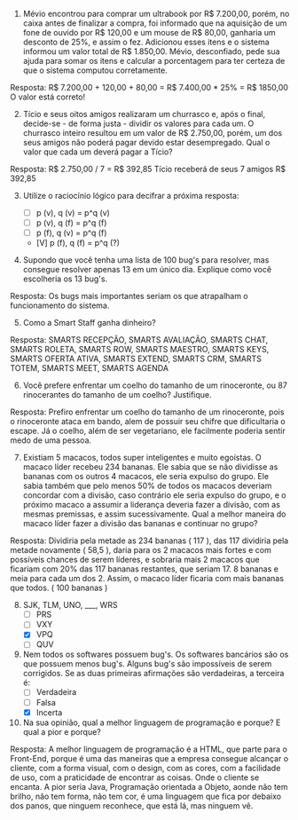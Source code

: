 1. Mévio encontrou para comprar um ultrabook por R$ 7.200,00, porém, no caixa antes de finalizar a compra, foi informado que na aquisição de um fone de ouvido por R$ 120,00 e um mouse de R$ 80,00, ganharia um desconto de 25%, e assim o fez. Adicionou esses itens e o sistema informou um valor total de R$ 1.850,00. Mévio, desconfiado, pede sua ajuda para somar os itens e calcular a porcentagem para ter certeza de que o sistema computou corretamente.

Resposta: R$ 7.200,00 + 120,00 + 80,00 = R$ 7.400,00 * 25% = R$ 1850,00
         O valor está correto!

2. Tício e seus oitos amigos realizaram um churrasco e, após o final, decide-se - de forma justa - dividir os valores para cada um. O churrasco inteiro resultou em um valor de R$ 2.750,00, porém, um dos seus amigos não poderá pagar devido estar desempregado. Qual o valor que cada um deverá pagar a Tício?

Resposta: R$ 2.750,00 / 7 = R$ 392,85
          Tício receberá de seus 7 amigos R$ 392,85

3. Utilize o raciocínio lógico para decifrar a próxima resposta:
   * [ ] p (v), q (v) = p^q (v)
   * [ ] p (v), q (f) = p^q (f)
   * [ ] p (f), q (v) = p^q (f)
   * [V] p (f), q (f) = p^q (?)

4. Supondo que você tenha uma lista de 100 bug's para resolver, mas consegue resolver apenas 13 em um único dia. Explique como você escolheria os 13 bug's.

Resposta: Os bugs mais importantes seriam os que atrapalham o funcionamento do sistema.

5. Como a Smart Staff ganha dinheiro?

Resposta: SMARTS RECEPÇÃO, SMARTS AVALIAÇÃO, SMARTS CHAT, SMARTS ROLETA, SMARTS ROW, SMARTS MAESTRO, SMARTS KEYS, SMARTS OFERTA ATIVA, SMARTS EXTEND, SMARTS CRM, 
SMARTS TOTEM, SMARTS MEET, SMARTS AGENDA

6. Você prefere enfrentar um coelho do tamanho de um rinoceronte, ou 87 rinocerantes do tamanho de um coelho? Justifique.

Resposta: Prefiro enfrentar um coelho do tamanho de um rinoceronte, pois o rinoceronte ataca em bando, alem de possuir seu chifre que dificultaria o escape. Já o coelho, além de 
ser vegetariano, ele facilmente poderia sentir medo de uma pessoa.

7. Existiam 5 macacos, todos super inteligentes e muito egoístas. O macaco líder recebeu 234 bananas. Ele sabia que se não dividisse as bananas com os outros 4 macacos, ele seria expulso do grupo. Ele sabia também que pelo menos 50% de todos os macacos deveriam concordar com a divisão, caso contrário ele seria expulso do grupo, e o próximo macaco a assumir a liderança deveria fazer a divisão, com as mesmas premissas, e assim sucessivamente. Qual a melhor maneira do macaco líder fazer a divisão das bananas e continuar no grupo?

Resposta: Dividiria pela metade as 234 bananas ( 117 ), das 117 dividiria pela metade novamente ( 58,5 ), daria para os 2 macacos mais fortes e com possíveis chances de serem líderes, e sobraria mais 2 macacos que ficariam com 20% das 117 bananas restantes, que seriam 17. 8 bananas e meia para cada um dos 2. Assim, o macaco líder ficaria com mais bananas que todos. ( 100 bananas )

8. SJK, TLM, UNO, ___, WRS
   * [ ] PRS
   * [ ] VXY
   * [X] VPQ
   * [ ] QUV

9. Nem todos os softwares possuem bug's. Os softwares bancários são os que possuem menos bug's.  Alguns bug's são impossíveis de serem corrigidos. Se as duas primeiras afirmações são verdadeiras, a terceira é:
   * [ ] Verdadeira
   * [ ] Falsa
   * [X] Incerta

10. Na sua opinião, qual a melhor linguagem de programação e porque? E qual a pior e porque?

Resposta: A melhor linguagem de programação é a HTML, que parte para o Front-End, porque é uma das maneiras que a empresa consegue alcançar o cliente, com a forma visual, 
com o design, com as cores, com a facilidade de uso, com a praticidade de encontrar as coisas. Onde o cliente se encanta. 
A pior seria Java, Programação orientada a Objeto, aonde não tem brilho, não tem forma, não tem cor, é uma linguagem que fica por debaixo dos panos, que ninguem reconhece,
que está lá, mas ninguem vê. 